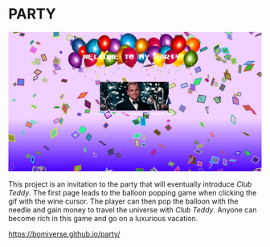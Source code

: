 # PARTY
![screenshot](images/balloonparty.png)

This project is an invitation to the party that will eventually introduce *Club Teddy*. The first page leads to the balloon popping game when clicking the gif with the wine cursor. The player can then pop the balloon with the needle and gain money to travel the universe with *Club Teddy*. Anyone can become rich in this game and go on a luxurious vacation.


https://bomiverse.github.io/party/
